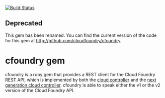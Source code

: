 [![Build Status](https://travis-ci.org/cloudfoundry/vmc-lib.png)](https://travis-ci.org/cloudfoundry/vmc-lib)

## Deprecated
This gem has been renamed. You can find the current version of the code for this gem at
http://github.com/cloudfoundry/cfoundry

# cfoundry gem

cfoundry is a ruby gem that provides a REST client for the Cloud Foundry REST API, which is implemented by both the [cloud controller](https://github.com/cloudfoundry/cloud_controller) and the [next generation cloud controller](https://github.com/cloudfoundry/cloud_controller_ng). cfoundry is able to speak either the v1 or the v2 version of the Cloud Foundry API.
